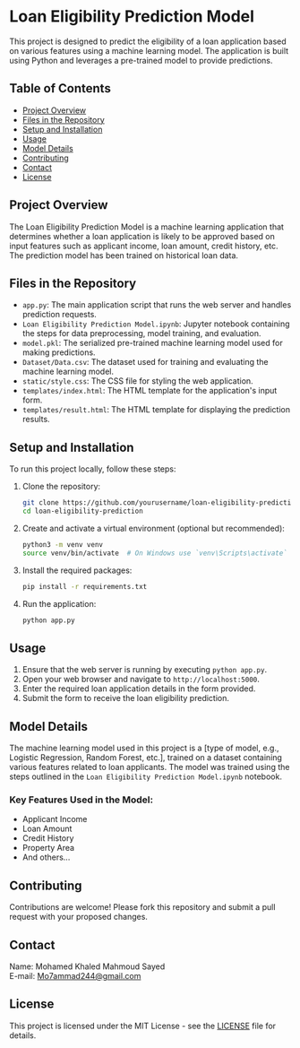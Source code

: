 # Loan Eligibility Prediction Model

This project is designed to predict the eligibility of a loan application based on various features using a machine learning model. The application is built using Python and leverages a pre-trained model to provide predictions.

## Table of Contents

- [Project Overview](#project-overview)
- [Files in the Repository](#files-in-the-repository)
- [Setup and Installation](#setup-and-installation)
- [Usage](#usage)
- [Model Details](#model-details)
- [Contributing](#contributing)
- [Contact](#contact)
- [License](#license)

## Project Overview

The Loan Eligibility Prediction Model is a machine learning application that determines whether a loan application is likely to be approved based on input features such as applicant income, loan amount, credit history, etc. The prediction model has been trained on historical loan data.

## Files in the Repository

- `app.py`: The main application script that runs the web server and handles prediction requests.
- `Loan Eligibility Prediction Model.ipynb`: Jupyter notebook containing the steps for data preprocessing, model training, and evaluation.
- `model.pkl`: The serialized pre-trained machine learning model used for making predictions.
- `Dataset/Data.csv`: The dataset used for training and evaluating the machine learning model.
- `static/style.css`: The CSS file for styling the web application.
- `templates/index.html`: The HTML template for the application's input form.
- `templates/result.html`: The HTML template for displaying the prediction results.

## Setup and Installation

To run this project locally, follow these steps:

1. Clone the repository:
    ```bash
    git clone https://github.com/yourusername/loan-eligibility-prediction.git
    cd loan-eligibility-prediction
    ```

2. Create and activate a virtual environment (optional but recommended):
    ```bash
    python3 -m venv venv
    source venv/bin/activate  # On Windows use `venv\Scripts\activate`
    ```

3. Install the required packages:
    ```bash
    pip install -r requirements.txt
    ```

4. Run the application:
    ```bash
    python app.py
    ```

## Usage

1. Ensure that the web server is running by executing `python app.py`.
2. Open your web browser and navigate to `http://localhost:5000`.
3. Enter the required loan application details in the form provided.
4. Submit the form to receive the loan eligibility prediction.

## Model Details

The machine learning model used in this project is a [type of model, e.g., Logistic Regression, Random Forest, etc.], trained on a dataset containing various features related to loan applicants. The model was trained using the steps outlined in the `Loan Eligibility Prediction Model.ipynb` notebook.

### Key Features Used in the Model:

- Applicant Income
- Loan Amount
- Credit History
- Property Area
- And others...

## Contributing

Contributions are welcome! Please fork this repository and submit a pull request with your proposed changes.

## Contact

Name: Mohamed Khaled Mahmoud Sayed  
E-mail: Mo7ammad244@gmail.com

## License

This project is licensed under the MIT License - see the [LICENSE](LICENSE) file for details.
